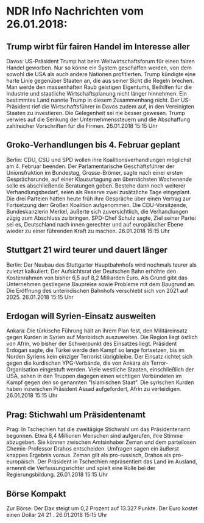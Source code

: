 # NDR Info Nachrichten vom 26.01.2018:


## Trump wirbt für fairen Handel im Interesse aller
Davos:	US-Präsident Trump hat beim Weltwirtschaftsforum für einen fairen Handel geworben. Nur so könne ein System geschaffen werden, von dem sowohl die USA als auch andere Nationen profitierten. Trump kündigte eine harte Linie gegenüber Staaten an, die aus seiner Sicht die Regeln brechen. Man werde den massenhaften Raub geistigen Eigentums, Beihilfen für die Industrie und staatliche Wirtschaftsplanung nicht länger hinnehmen. Ein bestimmtes Land nannte Trump in diesem Zusammenhang nicht. Der US-Präsident rief die Wirtschaftsführer in Davos zudem auf, in den Vereinigten Staaten zu investieren. Die Gelegenheit sei nie besser gewesen. Trump verwies auf die Senkung der Unternehmenssteuern und die Abschaffung zahlreicher Vorschriften für die Firmen. 26.01.2018 15:15 Uhr 

## Groko-Verhandlungen bis 4. Februar geplant
Berlin: CDU, CSU und SPD wollen ihre Koalitionsverhandlungen möglichst am 4. Februar beenden. Der Parlamentarische Geschäftsführer der Unionsfraktion im Bundestag, Grosse-Brömer, sagte nach einer ersten Gesprächsrunde, auf einer Klausurtagung am übernächsten Wochenende solle es abschließende Beratungen geben. Bestehe dann noch weiterer Verhandlungsbedarf, seien als Reserve zwei zusätzliche Tage eingeplant. Die drei Parteien hatten heute früh ihre Gespräche über einen Vertrag zur Fortsetzung derr Großen Koalition aufgenommen. Die CDU-Vorsitzende, Bundeskanzlerin Merkel, äußerte sich zuversichtlich, die Verhandlungen zügig zum Abschluss zu bringen. SPD-Chef Schulz sagte, Ziel seiner Partei sei es, Deutschland nach innen gerechter und auf europäischer Ebene wieder zu einer führenden Kraft zu machen. 26.01.2018 15:15 Uhr 

## Stuttgart 21 wird teurer und dauert länger
Berlin: Der Neubau des Stuttgarter Hauptbahnhofs wird nochmals teurer als zuletzt kalkuliert. Der Aufsichtsrat der Deutschen Bahn erhöhte den Kostenrahmen von bisher 6,5 auf 8,2 Milliarden Euro. Als Grund gibt das Unternehmen gestiegene Baupreise sowie Probleme mit dem Baugrund an. Die Eröffnung des unterirdischen Bahnhofs verschiebt sich von 2021 auf 2025. 26.01.2018 15:15 Uhr 

## Erdogan will Syrien-Einsatz ausweiten
Ankara: Die türkische Führung hält an ihrem Plan fest, den Militäreinsatz gegen Kurden in Syrien auf Manbidsch auszuweiten. Die Region liegt östlich von Afrin, wo bisher der Schwerpunkt des Einsatzes liegt. Präsident Erdogan sagte, die Türkei werde den Kampf so lange fortsetzen, bis im Norden Syriens kein einziger Terrorist übrigbleibe. Der Einsatz richtet sich gegen die kurdischen YPG-Verbände, die von Ankara als Terror-Organisation eingestuft werden. Viele westliche Staaten, einschließlich der USA, sehen in den Truppen dagegen einen wichtigen Verbündeten im Kampf gegen den so genannten "Islamischen Staat". Die syrischen Kurden haben inzwischen Präsident Assad aufgefordert, Afrin zu verteidigen. 26.01.2018 15:15 Uhr 

## Prag: Stichwahl um Präsidentenamt
Prag: In Tschechien hat die zweitägige Stichwahl um das Präsidentenamt begonnen. Etwa 8,4 Millionen Menschen sind aufgerufen, ihre Stimme abzugeben. Sie können zwischen Amtsinhaber Zeman und dem parteilosen Chemie-Professor Drahos entscheiden. Umfragen sagen ein äußerst knappes Ergebnis voraus. Zeman gilt als pro-russisch, Drahos als pro-europäisch. Der Präsident in Tschechien repräsentiert das Land im Ausland, ernennt die Verfassungsrichter und spielt eine Rolle bei der Regierungsbildung. 26.01.2018 15:15 Uhr 

## Börse Kompakt
Zur Börse: Der Dax steigt um  0,2  Prozent auf  13.327  Punkte. Der Euro kostet einen Dollar  24 21 . 26.01.2018 15:15 Uhr 
